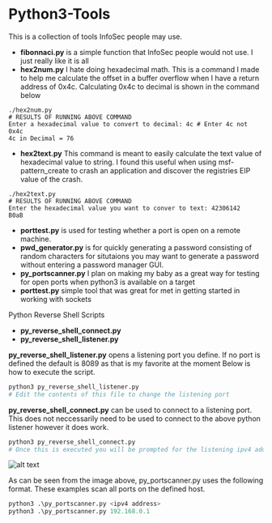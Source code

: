 # Python3-Tools
This is a collection of tools InfoSec people may use. 
- __fibonnaci.py__ is a simple function that InfoSec people would not use. I just really like it is all
- __hex2num.py__ I hate doing hexadecimal math. This is a command I made to help me calculate the offset in a buffer overflow when I have a return address of 0x4c. Calculating 0x4c to decimal is shown in the command below
```python3
./hex2num.py
# RESULTS OF RUNNING ABOVE COMMAND
Enter a hexadecimal value to convert to decimal: 4c # Enter 4c not 0x4c
4c in Decimal = 76
```
- __hex2text.py__ This command is meant to easily calculate the text value of hexadecimal value to string. I found this useful when using msf-pattern_create to crash an application and discover the registries EIP value of the crash.
```python3
./hex2text.py
# RESULTS OF RUNNING ABOVE COMMAND
Enter the hexadecimal value you want to conver to text: 42306142
B0aB
```
- __porttest.py__ is used for testing whether a port is open on a remote machine.
- __pwd_generator.py__ is for quickly generating a password consisting of random characters for situtaions you may want to generate a password without entering a password manager GUI. 
- __py_portscanner.py__ I plan on making my baby as a great way for testing for open ports when python3 is available on a target
- __porttest.py__ simple tool that was great for met in getting started in working with sockets

Python Reverse Shell Scripts
- __py_reverse_shell_connect.py__
- __py_reverse_shell_listener.py__ 

__py_reverse_shell_listener.py__ opens a listening port you define. If no port is defined the default is 8089 as that is my favorite at the moment
Below is how to execute the script. 
```python
python3 py_reverse_shell_listener.py
# Edit the contents of this file to change the listening port
```
__py_reverse_shell_connect.py__ can be used to connect to a listening port. This does not neccessarily need to be used to connect to the above python listener however it does work.
```python
python3 py_reverse_shell_connect.py
# Once this is executed you will be prompted for the listening ipv4 address and port
```

![alt text](https://raw.githubusercontent.com/tobor88/Python3-Tools/master/portscanner.png "Py Port Scanner")

As can be seen from the image above, py_portscanner.py uses the following format. These examples scan all ports on the defined host.
```python
python3 .\py_portscanner.py <ipv4 address>
python3 .\py_portscanner.py 192.168.0.1
```
